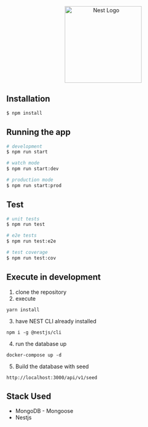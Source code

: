 <p align="center">
  <a href="http://nestjs.com/" target="blank"><img src="https://nestjs.com/img/logo-small.svg" width="200" alt="Nest Logo" /></a>
</p>


## Installation

```bash
$ npm install
```

## Running the app

```bash
# development
$ npm run start

# watch mode
$ npm run start:dev

# production mode
$ npm run start:prod
```

## Test

```bash
# unit tests
$ npm run test

# e2e tests
$ npm run test:e2e

# test coverage
$ npm run test:cov
```

## Execute in development

1. clone the repository
2. execute

```
yarn install
```
3. have NEST CLI already installed

```
npm i -g @nestjs/cli
```

4. run the database up

```
docker-compose up -d
```

5. Build the database with seed
```
http://localhost:3000/api/v1/seed
```

## Stack Used
* MongoDB - Mongoose
* Nestjs
